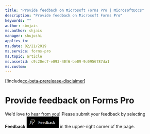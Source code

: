 ```yaml
---
title: "Provide feedback on Microsoft Forms Pro | MicrosoftDocs"
description: "Provide feedback on Microsoft Forms Pro"
keywords: ""
author: sbmjais
ms.author: shjais
manager: shujoshi
applies_to: 
ms.date: 02/21/2019
ms.service: forms-pro
ms.topic: article
ms.assetid: c9c20ec7-e093-40f6-be09-9d0956787da1
ms.custom: 
---
```


[!include[cc-beta-prerelease-disclaimer](../../includes/cc-beta-prerelease-disclaimer.md)]

# Provide feedback on Forms Pro

We'd love to hear from you! Please submit your feedback by selecting **Feedback** ![give feedback](media/feedback.png "Give feedback") in the upper-right corner of the page.  
